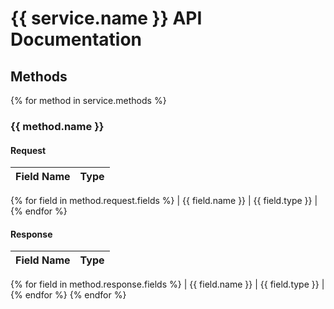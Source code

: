 # {{ service.name }} API Documentation

## Methods

{% for method in service.methods %}
### {{ method.name }}

#### Request
| Field Name | Type |
|------------|------|
{% for field in method.request.fields %}
| {{ field.name }} | {{ field.type }} |
{% endfor %}

#### Response
| Field Name | Type |
|------------|------|
{% for field in method.response.fields %}
| {{ field.name }} | {{ field.type }} |
{% endfor %}
{% endfor %}